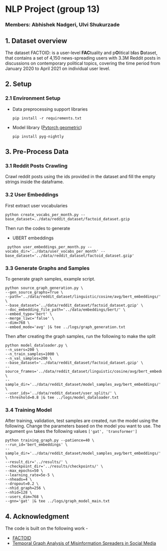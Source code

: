 # NLP Project (group 13)

### Members: Abhishek Nadgeri, Ulvi Shukurzade

## 1. Dataset overview
The dataset FACTOID: is a user-level **FAC**tuality and p**O**litical b**I**as **D**ataset, that contains a set of 4,150 news-spreading users with 3.3M Reddit posts in discussions on contemporary political topics, covering the time period from January 2020 to April 2021 on individual user level.

## 2. Setup

### 2.1 Environment Setup

* Data preprocessing support libraries

    ```pip install -r requirements.txt```

* Model library ([Pytorch geometric](https://github.com/pyg-team/pytorch_geometric#nightly-and-master))

    ```pip install pyg-nightly```

## 3. Pre-Process Data

### 3.1 Reddit Posts Crawling

   Crawl reddit posts using the ids provided in the dataset and fill the empty strings inside the dataframe.  

### 3.2 User Embeddings

  First extract user vocabularies 

  ```
  python create_vocabs_per_month.py --base_dataset=../data/reddit_dataset/factoid_dataset.gzip
  ```

  Then run the codes to generate
          
   * UBERT embeddings

  ```
   python user_embeddings_per_month.py --vocabs_dir='../data/user_vocabs_per_month' --base_dataset='../data/reddit_dataset/factoid_dataset.gzip'
  ```

### 3.3 Generate Graphs and Samples

  To generate graph samples, example script.

  ```
  python source_graph_generation.py \
  --gen_source_graphs=True \
  --path='../data/reddit_dataset/linguistic/cosine/avg/bert_embeddings/' \ 
  --base_dataset='../data/reddit_dataset/factoid_dataset.gzip' \
  --doc_embedding_file_path='../data/embeddings/bert/' \
  --embed_type='bert' \
  --merge_liwc='false' \
  --dim=768 \
  --embed_mode='avg' |& tee ../logs/graph_generation.txt
  ```

  Then after creating the graph samples, run the following to make the split

  ```
  python model_dataloader.py \
  --n_users=200 \
  --n_train_samples=1000 \
  --n_val_samples=200 \
  --base_dataset='../data/reddit_dataset/factoid_dataset.gzip' \
  --source_frames='../data/reddit_dataset/linguistic/cosine/avg/bert_embeddings/source' \
  --sample_dir='../data/reddit_dataset/model_samples_avg/bert_embeddings/' \
  --user_ids='../data/reddit_dataset/user_splits/' \
  --threshold=0.8 |& tee ../logs/model_dataloader.txt
  ```

### 3.4 Training Model

  After training, validation, test samples are created, run the model using the following. Change the parameters based on the model you want to use. The argument `gnn`  takes the following values `['gat', 'transformer']`

  ```
  python training_graph.py --patience=40 \
  --run_id='bert_embeddings' \
  --sample_dir='../data/reddit_dataset/model_samples_avg/bert_embeddings/'  \
  --result_dir='../results/' \
  --checkpoint_dir='../results/checkpoints/' \
  --max_epochs=50 \
  --learning_rate=5e-5 \
  --nheads=4 \
  --dropout=0.2 \
  --nhid_graph=256 \
  --nhid=128 \
  --users_dim=768 \
  --gnn='gat' |& tee ../logs/graph_model_main.txt
  ```
## 4. Acknowledgment
The code is built on the following work - 
* [FACTOID](https://github.com/caisa-lab/FACTOID-dataset/tree/main)
* [Temporal Graph Analysis of Misinformation Spreaders in Social Media](https://github.com/caisa-lab/textgraph22-temporal-misinformation-spreaders)